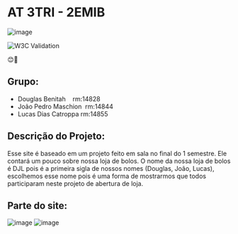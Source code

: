 # AT 3TRI - 2EMIB

![image](https://user-images.githubusercontent.com/84139409/196744219-2ad057c8-2bd1-41ce-945e-bb9787d077ee.png)

![W3C Validation](https://img.shields.io/w3c-validation/html?targetUrl=https%3A%2F%2F2emib-ac1.github.io%2F2emib-ac1%2F)

😊🫶

## Grupo:
- Douglas Benitah    rm:14828
- João Pedro Maschion  rm:14844
- Lucas Dias Catroppa rm:14855

## Descrição do Projeto:
Esse site é baseado em um projeto feito em sala no final do 1 semestre. Ele contará um pouco sobre nossa loja de bolos.
O nome da nossa loja de bolos é DJL pois é a primeira sigla de nossos nomes (Douglas, João, Lucas), escolhemos esse nome pois é
uma forma de mostrarmos que todos participaram neste projeto de abertura de loja.

## Parte do site:
![image](https://user-images.githubusercontent.com/84139438/203563907-5472055e-4df1-48af-8637-3a36257066cd.png)
![image](https://user-images.githubusercontent.com/84139438/203565460-c7c713b2-cb1a-4136-af2b-dc36d592b605.png)

